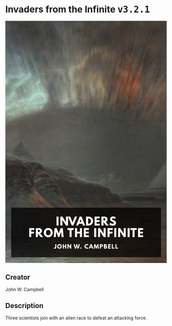 
# Invaders from the Infinite <kbd>v3.2.1</kbd>

<center>
  <img src="./cover-1024.jpg"/>
</center>

## Creator
John W. Campbell

## Description
Three scientists join with an alien race to defeat an attacking force.
